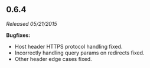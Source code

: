 ## 0.6.4

*Released 05/21/2015*

**Bugfixes:**

- Host header HTTPS protocol handling fixed.
- Incorrectly handling query params on redirects fixed.
- Other header edge cases fixed.

